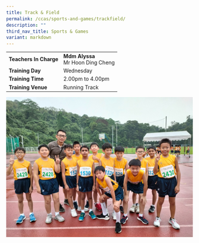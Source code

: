 ```yaml
---
title: Track & Field
permalink: /ccas/sports-and-games/trackfield/
description: ""
third_nav_title: Sports & Games
variant: markdown
---
```

| |  | 
| -------- | -------- | 
| **Teachers In Charge**     | **Mdm Alyssa**<br>Mr Hoon Ding Cheng
|**Training Day**|Wednesday
|**Training Time**|2.00pm to 4.00pm
|**Training Venue**|Running Track

![](/images/track2023.jpg)